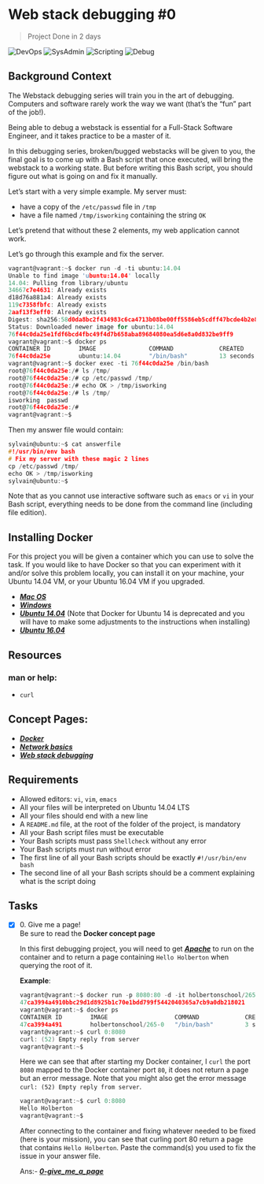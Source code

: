 # Web stack debugging #0

>Project Done in 2 days

![DevOps](https://img.shields.io/badge/-DevOps-yellow)
![SysAdmin](https://img.shields.io/badge/-SysAdmin-yellowgreen)
![Scripting](https://img.shields.io/badge/-Scripting-red)
![Debug](https://img.shields.io/badge/-Debugging-blue)

## Background Context


The Webstack debugging series will train you in the art of debugging. Computers and software rarely work the way we want (that’s the “fun” part of the job!).

Being able to debug a webstack is essential for a Full-Stack Software Engineer, and it takes practice to be a master of it.

In this debugging series, broken/bugged webstacks will be given to you, the final goal is to come up with a Bash script that once executed, will bring the webstack to a working state. But before writing this Bash script, you should figure out what is going on and fix it manually.

Let’s start with a very simple example. My server must:
+ have a copy of the `/etc/passwd` file in `/tmp`
+ have a file named `/tmp/isworking` containing the string `OK`

Let’s pretend that without these 2 elements, my web application cannot work.

Let’s go through this example and fix the server.
```c
vagrant@vagrant:~$ docker run -d -ti ubuntu:14.04
Unable to find image 'ubuntu:14.04' locally
14.04: Pulling from library/ubuntu
34667c7e4631: Already exists
d18d76a881a4: Already exists
119c7358fbfc: Already exists
2aaf13f3eff0: Already exists
Digest: sha256:58d0da8bc2f434983c6ca4713b08be00ff5586eb5cdff47bcde4b2e88fd40f88
Status: Downloaded newer image for ubuntu:14.04
76f44c0da25e1fdf6bcd4fbc49f4d7b658aba89684080ea5d6e8a0d832be9ff9
vagrant@vagrant:~$ docker ps
CONTAINER ID        IMAGE               COMMAND             CREATED             STATUS              PORTS               NAMES
76f44c0da25e        ubuntu:14.04        "/bin/bash"         13 seconds ago      Up 12 seconds                           infallible_bhabha
vagrant@vagrant:~$ docker exec -ti 76f44c0da25e /bin/bash
root@76f44c0da25e:/# ls /tmp/
root@76f44c0da25e:/# cp /etc/passwd /tmp/
root@76f44c0da25e:/# echo OK > /tmp/isworking
root@76f44c0da25e:/# ls /tmp/
isworking  passwd
root@76f44c0da25e:/#
vagrant@vagrant:~$
```
Then my answer file would contain:
```c
sylvain@ubuntu:~$ cat answerfile
#!/usr/bin/env bash
# Fix my server with these magic 2 lines
cp /etc/passwd /tmp/
echo OK > /tmp/isworking
sylvain@ubuntu:~$
```
Note that as you cannot use interactive software such as `emacs` or `vi` in your Bash script, everything needs to be done from the command line (including file edition).

## Installing Docker
For this project you will be given a container which you can use to solve the task. If you would like to have Docker so that you can experiment with it and/or solve this problem locally, you can install it on your machine, your Ubuntu 14.04 VM, or your Ubuntu 16.04 VM if you upgraded.
* _**[Mac OS](https://docs.docker.com/desktop/install/mac-install/)**_
* _**[Windows](https://docs.docker.com/desktop/install/windows-install/)**_
* _**[Ubuntu 14.04](https://www.liquidweb.com/kb/how-to-install-docker-on-ubuntu-14-04-lts/)**_ (Note that Docker for Ubuntu 14 is deprecated and you will have to make some adjustments to the instructions when installing)
* _**[Ubuntu 16.04](https://www.digitalocean.com/community/tutorials/how-to-install-and-use-docker-on-ubuntu-16-04)**_
## Resources
### man or help:
* `curl`
## Concept Pages:
* _**[Docker](DOCKER.md)**_
* _**[Network basics](NET.md)**_
* _**[Web stack debugging](DEBUGGING.md)**_

## Requirements
* Allowed editors: `vi`, `vim`, `emacs`
* All your files will be interpreted on Ubuntu 14.04 LTS
* All your files should end with a new line
* A `README.md` file, at the root of the folder of the project, is mandatory
* All your Bash script files must be executable
* Your Bash scripts must pass `Shellcheck` without any error
* Your Bash scripts must run without error
* The first line of all your Bash scripts should be exactly `#!/usr/bin/env bash`
* The second line of all your Bash scripts should be a comment explaining what is the script doing

## Tasks
+ [x] 0\. Give me a page!<br/>Be sure to read the __Docker concept page__

  In this first debugging project, you will need to get _**[Apache](https://en.wikipedia.org/wiki/Apache_HTTP_Server)**_ to run on the container and to return a page containing `Hello Holberton` when querying the root of it.
  
  __Example__:
  ```c
  vagrant@vagrant:~$ docker run -p 8080:80 -d -it holbertonschool/265-0
  47ca3994a4910bbc29d1d8925b1c70e1bdd799f5442040365a7cb9a0db218021
  vagrant@vagrant:~$ docker ps
  CONTAINER ID        IMAGE                   COMMAND             CREATED             STATUS              PORTS                  NAMES
  47ca3994a491        holbertonschool/265-0   "/bin/bash"         3 seconds ago       Up 2 seconds        0.0.0.0:8080->80/tcp   vigilant_tesla
  vagrant@vagrant:~$ curl 0:8080
  curl: (52) Empty reply from server
  vagrant@vagrant:~$
  ```
  Here we can see that after starting my Docker container, I `curl` the port `8080` mapped to the Docker container port `80`, it does not return a page but an error message. Note that you might also get the error message `curl: (52) Empty reply from server`.
  ```c
  vagrant@vagrant:~$ curl 0:8080
  Hello Holberton
  vagrant@vagrant:~$
  ```
  After connecting to the container and fixing whatever needed to be fixed (here is your mission), you can see that curling port 80 return a page that contains `Hello Holberton`. Paste the command(s) you used to fix the issue in your answer file.

  Ans:- _**[0-give_me_a_page](0-give_me_a_page)**_

